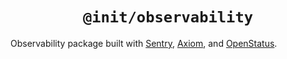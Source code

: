 <div align="center">
  <h1 align="center"><code>@init/observability</code></h1>
</div>

Observability package built with [Sentry](https://sentry.io/), [Axiom](https://axiom.co/), and [OpenStatus](https://openstatus.dev/).
